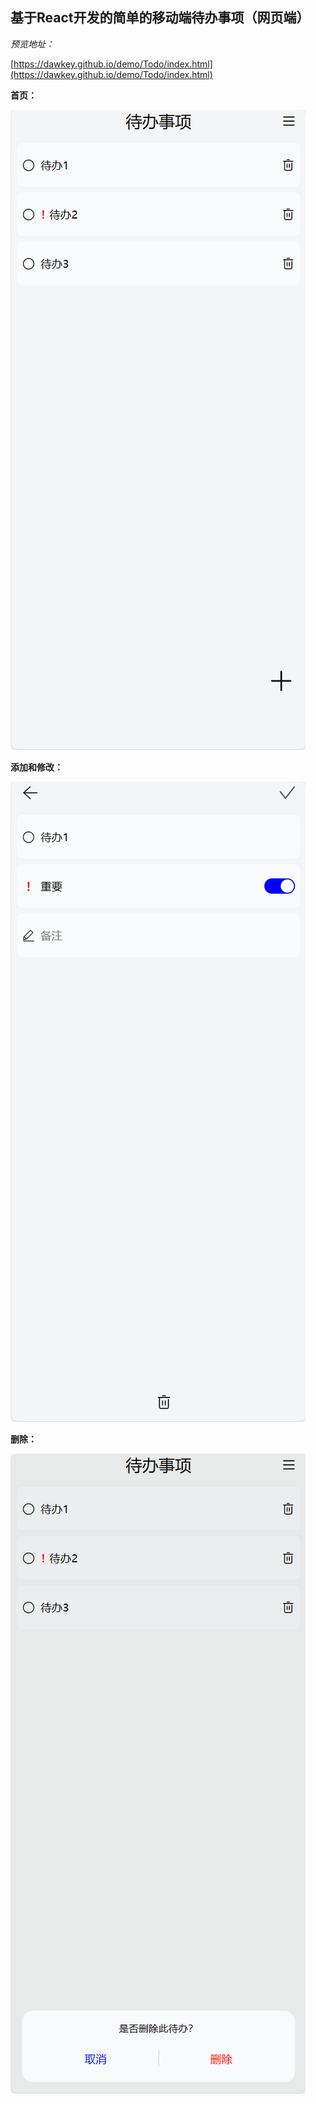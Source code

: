 ## 基于React开发的简单的移动端待办事项（网页端）

*预览地址：*

[https://dawkey.github.io/demo/Todo/index.html](https://dawkey.github.io/demo/Todo/index.html)

**首页：**

![首页](./rd_img/首页.png)

**添加和修改：**

![添加和修改](./rd_img/添加和修改.png)

**删除：**

![删除](./rd_img/删除.png)
